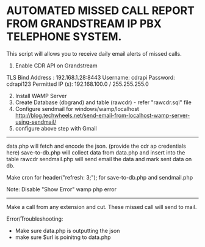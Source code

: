 # AUTOMATED MISSED CALL REPORT FROM GRANDSTREAM IP PBX TELEPHONE SYSTEM.
This script will allows you to receive daily email alerts of missed calls.

1. Enable CDR API on Grandstream

TLS Bind Address : 192.168.1.28:8443
Username: cdrapi
Password: cdrapi123
Permitted IP (s): 192.168.100.0 / 255.255.255.0

2. Install WAMP Server
3. Create Database (dbgrand) and table (rawcdr) - refer "rawcdr.sql" file
4. Configure sendmail for windows/wamp/localhost http://blog.techwheels.net/send-email-from-localhost-wamp-server-using-sendmail/
5. configure above step with Gmail

---------------------------------------
data.php will fetch and encode the json. (provide the cdr ap credentials here)
save-to-db.php will collect data from data.php and insert into the table rawcdr
sendmail.php will send email the data and mark sent data on db.

Make cron for header("refresh: 3;"); for save-to-db.php and sendmail.php

Note: Disable "Show Error" wamp php error

-----------------------
Make a call from any extension and cut. These missed call will send to mail.

Error/Troubleshooting:

 - Make sure data.php is outputting the json
 - make sure $url is poinitng to data.php
